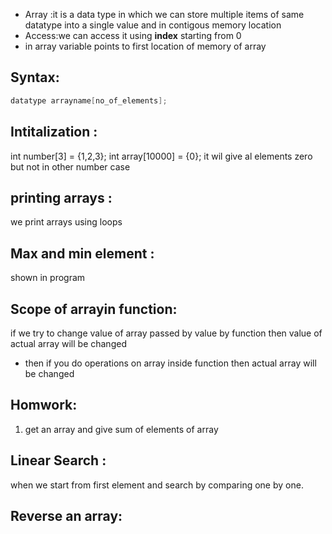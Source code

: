 - Array :it is a data type in which we can store multiple items of same datatype into a single value and in contigous memory location
- Access:we can access it using **index** starting from 0
- in array variable points to first location of memory of array
## Syntax:
```cpp
datatype arrayname[no_of_elements];
```

## Intitalization :
int number[3] = {1,2,3};
int array[10000] = {0}; it wil give al elements zero but not in other number case

## printing arrays :
we print arrays using loops

## Max and min element :
shown in program
## Scope of arrayin function:
if we try to change value of array passed by value by function then value of actual array will be changed
- then if you do operations on array inside function then actual array will be changed
## Homwork:
1. get an array and give sum of elements of array
## Linear Search :
when we start from first element and search by comparing one by one.
## Reverse an array:
